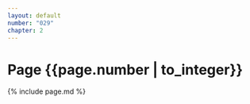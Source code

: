 ```yaml
---
layout: default
number: "029"
chapter: 2
---
```


# Page {{page.number | to_integer}}
{% include page.md %}
